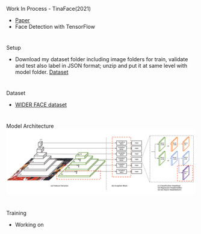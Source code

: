Work In Process - TinaFace(2021)
- [Paper](https://arxiv.org/pdf/2011.13183.pdf)
- Face Detection with TensorFlow
#

Setup
- Download my dataset folder including image folders for train, validate and test also label in JSON format; unzip and put it at same level with model folder. [Dataset](https://drive.google.com/file/d/1hOWAulRkNtIqFgtMshI2_8SiE0pHeRwf/view?usp=sharing)
#

Dataset
- [WIDER FACE dataset](http://shuoyang1213.me/WIDERFACE/)
#

Model Architecture
![image](assets/model.png)
#

Training 
- Working on
#
